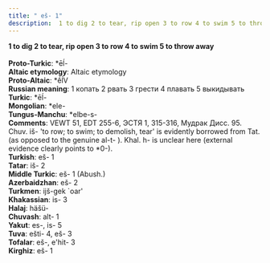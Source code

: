 ```yaml
---
title: " eš- 1"
description:  1 to dig 2 to tear, rip open 3 to row 4 to swim 5 to throw away
---
```

<p data-pagefind-weight="0.5">
<strong> 1 to dig 2 to tear, rip open 3 to row 4 to swim 5 to throw away</strong><br><br>
<strong>Proto-Turkic</strong>:  *ēĺ-<br>
<strong>Altaic etymology</strong>:  Altaic etymology<br>
<strong> Proto-Altaic</strong>:  *ḗĺV<br>
<strong>Russian meaning</strong>:  1 копать 2 рвать 3 грести 4 плавать 5 выкидывать<br>
<strong>Turkic</strong>:  *ēĺ-<br>
<strong>Mongolian</strong>:  *ele-<br>
<strong>Tungus-Manchu</strong>:  *elbe-s-<br>
<strong>Comments</strong>:  VEWT 51, EDT 255-6, ЭСТЯ 1, 315-316, Мудрак Дисс. 95. Chuv. iš- 'to row; to swim; to demolish, tear' is evidently borrowed from Tat. (as opposed to the genuine al-t- ). Khal. h- is unclear here (external evidence clearly points to *0-).<br>
<strong>Turkish</strong>:  eš- 1<br>
<strong>Tatar</strong>:  iš- 2<br>
<strong>Middle Turkic</strong>:  eš- 1 (Abush.)<br>
<strong>Azerbaidzhan</strong>:  eš- 2<br>
<strong>Turkmen</strong>:  ijš-gek `oar'<br>
<strong>Khakassian</strong>:  is- 3<br>
<strong>Halaj</strong>:  häšü-<br>
<strong>Chuvash</strong>:  alt- 1<br>
<strong>Yakut</strong>:  es-, is- 5<br>
<strong>Tuva</strong>:  ešti- 4, eš- 3<br>
<strong>Tofalar</strong>:  eš-, e'hit- 3<br>
<strong>Kirghiz</strong>:  eš- 1<br>

</p>
